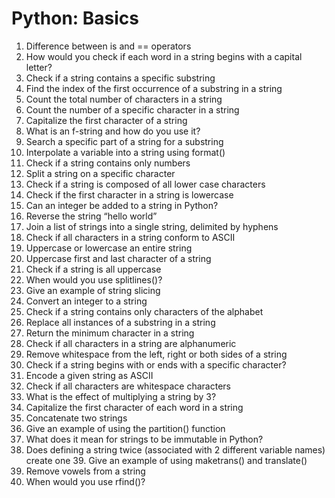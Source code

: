# Python: Basics
1. Difference between is and == operators
2. How would you check if each word in a string begins with a capital letter?
3. Check if a string contains a specific substring
4. Find the index of the first occurrence of a substring in a string
5. Count the total number of characters in a string
6. Count the number of a specific character in a string
7. Capitalize the first character of a string
8. What is an f-string and how do you use it?
9. Search a specific part of a string for a substring
10. Interpolate a variable into a string using format()
11. Check if a string contains only numbers
12. Split a string on a specific character
13. Check if a string is composed of all lower case characters
14. Check if the first character in a string is lowercase
15. Can an integer be added to a string in Python?
16. Reverse the string “hello world”
17. Join a list of strings into a single string, delimited by hyphens
18. Check if all characters in a string conform to ASCII
19. Uppercase or lowercase an entire string
20. Uppercase first and last character of a string
21. Check if a string is all uppercase
22. When would you use splitlines()?
23. Give an example of string slicing
24. Convert an integer to a string
25. Check if a string contains only characters of the alphabet
26. Replace all instances of a substring in a string
27. Return the minimum character in a string
28. Check if all characters in a string are alphanumeric
29. Remove whitespace from the left, right or both sides of a string
30. Check if a string begins with or ends with a specific character?
31. Encode a given string as ASCII
32. Check if all characters are whitespace characters
33. What is the effect of multiplying a string by 3?
34. Capitalize the first character of each word in a string
35. Concatenate two strings
36. Give an example of using the partition() function
37. What does it mean for strings to be immutable in Python?
38. Does defining a string twice (associated with 2 different variable names) create one 39. Give an example of using maketrans() and translate()
40. Remove vowels from a string
41. When would you use rfind()?
